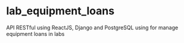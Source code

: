# lab_equipment_loans
API RESTful using ReactJS, Django and PostgreSQL using for manage equipment loans in labs

